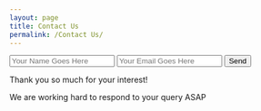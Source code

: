 ```yaml
---
layout: page
title: Contact Us
permalink: /Contact Us/
---
```

<p><form action="https://formspree.io/swimnewscompiler@gmail.com"
      method="POST">
    <input type="text" name="name" placeholder="Your Name Goes Here"/>
    <input type="text" name="_replyto" placeholder="Your Email Goes Here"/>
    <input type="submit" value="Send">
    <input type="hidden" name="_next" value="//jonnyphresh.github.io/thanks"/>
    <input type="hidden" name="_subject" value="Thank you for reaching out" />
    <input type="text" name="_gotcha" style="display:none" />
</form></p>


Thank you so much for your interest!

We are working hard to respond to your query ASAP
